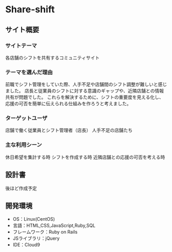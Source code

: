# Share-shift
## サイト概要
### サイトテーマ
​各店舗のシフトを共有するコミュニティサイト
### テーマを選んだ理由
前職でシフト管理をしていた際、人手不足や店舗間のシフト調整が難しいと感じました。
店長と従業員のシフトに対する意識のギャップや、近隣店舗との情報共有が問題でした。
これらを解決するために、シフトの重要度を見える化し、応援の可否を簡単に伝えられる仕組みを作ろうと考えました。
### ターゲットユーザ
​店舗で働く従業員とシフト管理者（店長）
人手不足の店舗たち
### 主な利用シーン
​休日希望を集計する時
シフトを作成する時
近隣店舗との応援の可否を考える時
## 設計書
​後ほど作成予定
## 開発環境
- OS：Linux(CentOS)
- 言語：HTML,CSS,JavaScript,Ruby,SQL
- フレームワーク：Ruby on Rails
- JSライブラリ：jQuery
- IDE：Cloud9
​